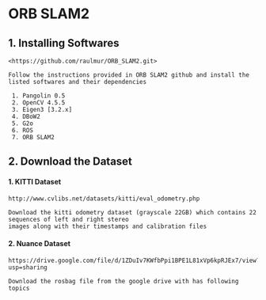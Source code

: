 # ORB SLAM2 
## 1. Installing Softwares 

    <https://github.com/raulmur/ORB_SLAM2.git>

    Follow the instructions provided in ORB SLAM2 github and install the listed softwares and their dependencies

     1. Pangolin 0.5
     2. OpenCV 4.5.5
     3. Eigen3 [3.2.x]
     4. DBoW2 
     5. G2o 
     6. ROS
     7. ORB SLAM2

## 2. Download the Dataset 
    
   #### 1. KITTI Dataset 
    http://www.cvlibs.net/datasets/kitti/eval_odometry.php
    
    Download the kitti odometry dataset (grayscale 22GB) which contains 22 sequences of left and right stereo
    images along with their timestamps and calibration files

   #### 2. Nuance Dataset 
    https://drive.google.com/file/d/1ZDuIv7KWfbPpi1BPE1L81xVp6kpRJEx7/view?usp=sharing
    
    Download the rosbag file from the google drive with has following topics 

      



    
    

